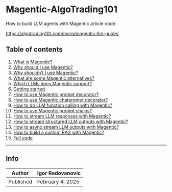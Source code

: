# Magentic-AlgoTrading101

How to build LLM agents with Magentic article code.

https://algotrading101.com/learn/magentic-llm-guide/

## Table of contents

<ol>
<li><a href="https://algotrading101.com/learn/magentic-llm-guide/#what-is-magentic">What is Magentic?</a></li>



<li><a href="https://algotrading101.com/learn/magentic-llm-guide/#magentic-pros">Why should I use Magentic?</a></li>



<li><a href="https://algotrading101.com/learn/magentic-llm-guide/#magentic-cons">Why shouldn’t I use Magentic?</a></li>



<li><a href="https://algotrading101.com/learn/magentic-llm-guide/#magentic-alternatives">What are some Magentic alternatives?</a></li>



<li><a href="https://algotrading101.com/learn/magentic-llm-guide/#magentic-llms">Which LLMs does Magentic support?</a></li>



<li><a href="https://algotrading101.com/learn/magentic-llm-guide/#magentic-start">Getting started</a></li>



<li><a href="https://algotrading101.com/learn/magentic-llm-guide/#magentic-prompt-decorator">How to use Magentic prompt decorator?</a></li>



<li><a href="https://algotrading101.com/learn/magentic-llm-guide/#magentic-chatprompt-decorator">How to use Magentic chatprompt decorator?</a></li>



<li><a href="https://algotrading101.com/learn/magentic-llm-guide/#magentic-function-calling">How to do LLM function calling with Magentic?</a></li>



<li><a href="https://algotrading101.com/learn/magentic-llm-guide/#magentic-prompt-chains">How to use Magentic prompt chains?</a></li>



<li><a href="https://algotrading101.com/learn/magentic-llm-guide/#magentic-stream-response">How to stream LLM responses with Magentic?</a></li>



<li><a href="https://algotrading101.com/learn/magentic-llm-guide/#magentic-stream-structured-response">How to stream structured LLM outputs with Magentic?</a></li>



<li><a href="https://algotrading101.com/learn/magentic-llm-guide/#magentic-async-stream">How to async stream LLM outputs with Magentic?</a></li>



<li><a href="https://algotrading101.com/learn/magentic-llm-guide/#magentic-custom-rag">How to build a custom RAG with Magentic?</a></li>



<li><a href="https://algotrading101.com/learn/magentic-llm-guide/#magentic-full-code">Full code</a></li>
</ol>

--------
## Info

| Author | Igor Radovanovic
--- | ---
| Published | February 4, 2025


